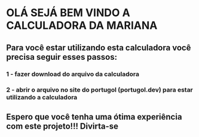 <h1>OLÁ SEJÁ BEM VINDO A CALCULADORA DA MARIANA</h1>
<h2>Para você estar utilizando esta calculadora você precisa seguir esses passos:</h2>
<h3>1 - fazer download do arquivo da calculadora</h3>
<h3>2 - abrir o arquivo no site do portugol (portugol.dev) para estar utilizando a calculadora</h3>

<h2>Espero que você tenha uma ótima experiência com este projeto!!! Divirta-se</h2>
